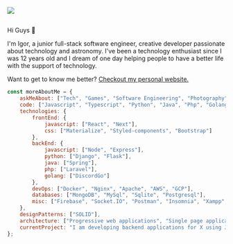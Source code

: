 <a href="https://jcqs.dev/"><img src="https://imgur.com/e5XSWEQ.png"></img></a>

##

Hi Guys 👋

I'm Igor, a junior full-stack software engineer, creative developer passionate about technology and astronomy. I've been a technology enthusiast since I was 12 years old and I dream of one day helping people to have a better life with the support of technology.

Want to get to know me better? [Checkout my personal website.](https://jcqs.dev/)

```javascript
const moreAboutMe = {
    askMeAbout: ["Tech", "Games", "Software Engineering", "Photography"],
    code: ["Javascript", "Typescript", "Python", "Java", "Php", "Golang"],
    technologies: {
        frontEnd: {
            javascript: ["React", "Next"],
            css: ["Materialize", "Styled-components", "Bootstrap"]
        },
        backEnd: {
            javascript: ["Node", "Express"],
            python: ["Django", "Flask"],
            java: ["Spring"],
            php: ["Laravel"],
            golang: ["DiscordGo"]
        },
        devOps: ["Docker", "Nginx", "Apache", "AWS", "GCP"],
        databases: ["MongoDB", "MySql", "Sqlite", "Postgresql"],
        misc: ["Firebase", "Socket.IO", "Postman", "Insomnia", "Xampp", "Eclipse"]
    },
    designPatterns: ["SOLID"],
    architecture: ["Progressive web applications", "Single page applications"],
    currentProject: "I am developing backend applications for X using Java/Spring"
};
```
